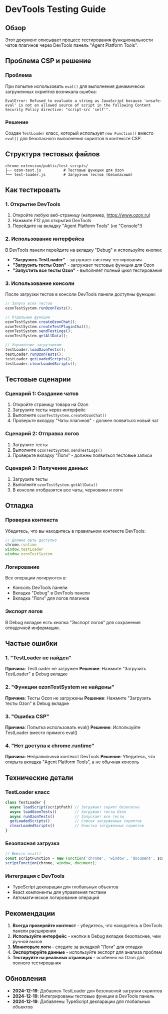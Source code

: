 # DevTools Testing Guide

## Обзор

Этот документ описывает процесс тестирования функциональности чатов плагинов через DevTools панель "Agent Platform Tools".

## Проблема CSP и решение

### Проблема
При попытке использовать `eval()` для выполнения динамически загруженных скриптов возникала ошибка:
```
EvalError: Refused to evaluate a string as JavaScript because 'unsafe-eval' is not an allowed source of script in the following Content Security Policy directive: "script-src 'self'".
```

### Решение
Создан `TestLoader` класс, который использует `new Function()` вместо `eval()` для безопасного выполнения скриптов в контексте CSP.

## Структура тестовых файлов

```
chrome-extension/public/test-scripts/
├── ozon-test.js          # Тестовые функции для Ozon
└── test-loader.js        # Загрузчик тестов (безопасный)
```

## Как тестировать

### 1. Открытие DevTools
1. Откройте любую веб-страницу (например, https://www.ozon.ru)
2. Нажмите F12 для открытия DevTools
3. Перейдите на вкладку "Agent Platform Tools" (не "Console"!)

### 2. Использование интерфейса
В DevTools панели перейдите на вкладку "Debug" и используйте кнопки:

- **"Загрузить TestLoader"** - загружает систему тестирования
- **"Загрузить тесты Ozon"** - загружает тестовые функции для Ozon
- **"Запустить все тесты Ozon"** - выполняет полный цикл тестирования

### 3. Использование консоли
После загрузки тестов в консоли DevTools панели доступны функции:

```javascript
// Запуск всех тестов
ozonTestSystem.runOzonTests();

// Отдельные функции
ozonTestSystem.createOzonChat();
ozonTestSystem.createTestPluginChat();
ozonTestSystem.sendTestLogs();
ozonTestSystem.getAllData();

// Управление загрузчиком
testLoader.loadOzonTests();
testLoader.runOzonTests();
testLoader.getLoadedScripts();
testLoader.clearLoadedScripts();
```

## Тестовые сценарии

### Сценарий 1: Создание чатов
1. Откройте страницу товара на Ozon
2. Загрузите тесты через интерфейс
3. Выполните `ozonTestSystem.createOzonChat()`
4. Проверьте вкладку "Чаты плагинов" - должен появиться новый чат

### Сценарий 2: Отправка логов
1. Загрузите тесты
2. Выполните `ozonTestSystem.sendTestLogs()`
3. Проверьте вкладку "Логи" - должны появиться тестовые записи

### Сценарий 3: Получение данных
1. Загрузите тесты
2. Выполните `ozonTestSystem.getAllData()`
3. В консоли отобразятся все чаты, черновики и логи

## Отладка

### Проверка контекста
Убедитесь, что вы находитесь в правильном контексте DevTools:
```javascript
// Должно быть доступно
chrome.runtime
window.testLoader
window.ozonTestSystem
```

### Логирование
Все операции логируются в:
- Консоль DevTools панели
- Вкладка "Debug" в DevTools панели
- Вкладка "Логи" для логов плагинов

### Экспорт логов
В Debug вкладке есть кнопка "Экспорт логов" для сохранения отладочной информации.

## Частые ошибки

### 1. "TestLoader не найден"
**Причина**: TestLoader не загружен
**Решение**: Нажмите "Загрузить TestLoader" в Debug вкладке

### 2. "Функции ozonTestSystem не найдены"
**Причина**: Тесты Ozon не загружены
**Решение**: Нажмите "Загрузить тесты Ozon" в Debug вкладке

### 3. "Ошибка CSP"
**Причина**: Попытка использовать eval()
**Решение**: Используйте TestLoader вместо прямого eval()

### 4. "Нет доступа к chrome.runtime"
**Причина**: Неправильный контекст DevTools
**Решение**: Убедитесь, что открыта вкладка "Agent Platform Tools", а не обычная консоль

## Технические детали

### TestLoader класс
```javascript
class TestLoader {
  async loadScript(scriptPath) // Загружает скрипт безопасно
  async loadOzonTests()        // Загружает тесты Ozon
  async runOzonTests()         // Запускает все тесты
  getLoadedScripts()           // Список загруженных скриптов
  clearLoadedScripts()         // Очистка загруженных скриптов
}
```

### Безопасная загрузка
```javascript
// Вместо eval()
const scriptFunction = new Function('chrome', 'window', 'document', scriptContent);
scriptFunction(chrome, window, document);
```

### Интеграция с DevTools
- TypeScript декларации для глобальных объектов
- React компоненты для управления тестами
- Автоматическое логирование операций

## Рекомендации

1. **Всегда проверяйте контекст** - убедитесь, что находитесь в DevTools панели расширения
2. **Используйте интерфейс** - кнопки в Debug вкладке безопаснее, чем ручной вызов
3. **Мониторьте логи** - следите за вкладкой "Логи" для отладки
4. **Экспортируйте данные** - используйте экспорт для анализа проблем
5. **Тестируйте на реальных страницах** - особенно на Ozon для полного тестирования

## Обновления

- **2024-12-19**: Добавлен TestLoader для безопасной загрузки скриптов
- **2024-12-19**: Интегрированы тестовые функции в DevTools панель
- **2024-12-19**: Добавлены TypeScript декларации для глобальных объектов 
